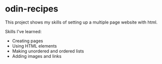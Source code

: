 # odin-recipes

This project shows my skills of setting up a multiple page website with html.

Skills I've learned:
- Creating pages
- Using HTML elements
- Making unordered and ordered lists
- Adding images and links
